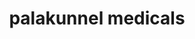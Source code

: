 ---
title: "palakunnel medicals"
url: /ettumanur-kottayam/palakunnel-medicals/
shop: Sanitätshaus
---